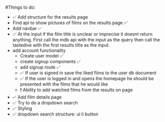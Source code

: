 #Things to do:

- ✅ Add structure for the results page
- Find api to show pictures of films on the results page ✅
- Add navbar ✅
- ✅ At the input if the film title is unclear or imprecise it doesnt return anything. First call the mdb api with the input as the query then call the tastedive with the first results title as the input.
- add account functionality
  - Create user model ✅
  - create signup components ✅
  - add signup route ✅
  - ✅ If user is signed in save the liked films to the user db document
  - ✅ If the user is logged in and opens the homepage he should be presented with the films that he would like
  - ❗ Ability to add watched films from the results on page
- ✅ Add film details page
- ✅ Try to do a dropdown search
- ✅ Styling
- ✅ dropdown search structure: ul li button
